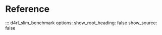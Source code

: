 # Reference

::: d4rl_slim_benchmark
    options:
      show_root_heading: false
      show_source: false
